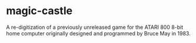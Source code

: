 # magic-castle
A re-digitization of a previously unreleased game for the ATARI 800 8-bit home computer originally designed and programmed by Bruce May in 1983. 
